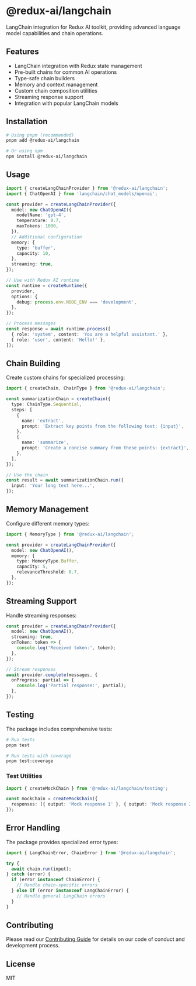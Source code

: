# @redux-ai/langchain

LangChain integration for Redux AI toolkit, providing advanced language model capabilities and chain operations.

## Features

- LangChain integration with Redux state management
- Pre-built chains for common AI operations
- Type-safe chain builders
- Memory and context management
- Custom chain composition utilities
- Streaming response support
- Integration with popular LangChain models

## Installation

```bash
# Using pnpm (recommended)
pnpm add @redux-ai/langchain

# Or using npm
npm install @redux-ai/langchain
```

## Usage

```typescript
import { createLangChainProvider } from '@redux-ai/langchain';
import { ChatOpenAI } from 'langchain/chat_models/openai';

const provider = createLangChainProvider({
  model: new ChatOpenAI({
    modelName: 'gpt-4',
    temperature: 0.7,
    maxTokens: 1000,
  }),
  // Additional configuration
  memory: {
    type: 'buffer',
    capacity: 10,
  },
  streaming: true,
});

// Use with Redux AI runtime
const runtime = createRuntime({
  provider,
  options: {
    debug: process.env.NODE_ENV === 'development',
  },
});

// Process messages
const response = await runtime.process([
  { role: 'system', content: 'You are a helpful assistant.' },
  { role: 'user', content: 'Hello!' },
]);
```

## Chain Building

Create custom chains for specialized processing:

```typescript
import { createChain, ChainType } from '@redux-ai/langchain';

const summarizationChain = createChain({
  type: ChainType.Sequential,
  steps: [
    {
      name: 'extract',
      prompt: 'Extract key points from the following text: {input}',
    },
    {
      name: 'summarize',
      prompt: 'Create a concise summary from these points: {extract}',
    },
  ],
});

// Use the chain
const result = await summarizationChain.run({
  input: 'Your long text here...',
});
```

## Memory Management

Configure different memory types:

```typescript
import { MemoryType } from '@redux-ai/langchain';

const provider = createLangChainProvider({
  model: new ChatOpenAI(),
  memory: {
    type: MemoryType.Buffer,
    capacity: 5,
    relevanceThreshold: 0.7,
  },
});
```

## Streaming Support

Handle streaming responses:

```typescript
const provider = createLangChainProvider({
  model: new ChatOpenAI(),
  streaming: true,
  onToken: token => {
    console.log('Received token:', token);
  },
});

// Stream responses
await provider.complete(messages, {
  onProgress: partial => {
    console.log('Partial response:', partial);
  },
});
```

## Testing

The package includes comprehensive tests:

```bash
# Run tests
pnpm test

# Run tests with coverage
pnpm test:coverage
```

### Test Utilities

```typescript
import { createMockChain } from '@redux-ai/langchain/testing';

const mockChain = createMockChain({
  responses: [{ output: 'Mock response 1' }, { output: 'Mock response 2' }],
});
```

## Error Handling

The package provides specialized error types:

```typescript
import { LangChainError, ChainError } from '@redux-ai/langchain';

try {
  await chain.run(input);
} catch (error) {
  if (error instanceof ChainError) {
    // Handle chain-specific errors
  } else if (error instanceof LangChainError) {
    // Handle general LangChain errors
  }
}
```

## Contributing

Please read our [Contributing Guide](../../CONTRIBUTING.md) for details on our code of conduct and development process.

## License

MIT
